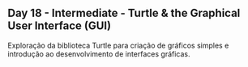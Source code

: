 ## Day 18 - Intermediate - Turtle & the Graphical User Interface (GUI)
Exploração da biblioteca Turtle para criação de gráficos simples e introdução ao desenvolvimento de interfaces gráficas.